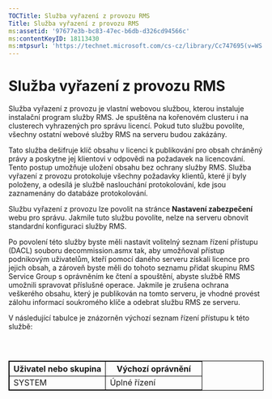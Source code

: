 ```yaml
---
TOCTitle: Služba vyřazení z provozu RMS
Title: Služba vyřazení z provozu RMS
ms:assetid: '97677e3b-bc83-47ec-b6db-d326cd94566c'
ms:contentKeyID: 18113430
ms:mtpsurl: 'https://technet.microsoft.com/cs-cz/library/Cc747695(v=WS.10)'
---
```


Služba vyřazení z provozu RMS
=============================

Služba vyřazení z provozu je vlastní webovou službou, kterou instaluje instalační program služby RMS. Je spuštěna na kořenovém clusteru i na clusterech vyhrazených pro správu licencí. Pokud tuto službu povolíte, všechny ostatní webové služby RMS na serveru budou zakázány.

Tato služba dešifruje klíč obsahu v licenci k publikování pro obsah chráněný právy a poskytne jej klientovi v odpovědi na požadavek na licencování. Tento postup umožňuje uložení obsahu bez ochrany služby RMS. Služba vyřazení z provozu protokoluje všechny požadavky klientů, které jí byly položeny, a odesílá je službě naslouchání protokolování, kde jsou zaznamenány do databáze protokolování.

Službu vyřazení z provozu lze povolit na stránce **Nastavení zabezpečení** webu pro správu. Jakmile tuto službu povolíte, nelze na serveru obnovit standardní konfiguraci služby RMS.

Po povolení této služby byste měli nastavit volitelný seznam řízení přístupu (DACL) souboru decommission.asmx tak, aby umožňoval přístup podnikovým uživatelům, kteří pomocí daného serveru získali licence pro jejich obsah, a zároveň byste měli do tohoto seznamu přidat skupinu RMS Service Group s oprávněním ke čtení a spouštění, abyste službě RMS umožnili spravovat příslušné operace. Jakmile je zrušena ochrana veškerého obsahu, který je publikován na tomto serveru, je vhodné provést zálohu informací soukromého klíče a odebrat službu RMS ze serveru.

V následující tabulce je znázorněn výchozí seznam řízení přístupu k této službě:

###  

 
<table style="border:1px solid black;">
<colgroup>
<col width="50%" />
<col width="50%" />
</colgroup>
<thead>
<tr class="header">
<th style="border:1px solid black;" >Uživatel nebo skupina</th>
<th style="border:1px solid black;" >Výchozí oprávnění</th>
</tr>
</thead>
<tbody>
<tr class="odd">
<td style="border:1px solid black;">SYSTEM</td>
<td style="border:1px solid black;">Úplné řízení</td>
</tr>
</tbody>
</table>

